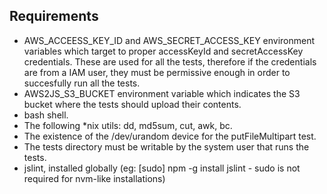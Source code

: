 ## Requirements

 * AWS_ACCEESS_KEY_ID and AWS_SECRET_ACCESS_KEY environment variables which target to proper accessKeyId and secretAccessKey credentials. These are used for all the tests, therefore if the credentials are from a IAM user, they must be permissive enough in order to succesfully run all the tests.
 * AWS2JS_S3_BUCKET environment variable which indicates the S3 bucket where the tests should upload their contents.
 * bash shell.
 * The following *nix utils: dd, md5sum, cut, awk, bc.
 * The existence of the /dev/urandom device for the putFileMultipart test.
 * The tests directory must be writable by the system user that runs the tests.
 * jslint, installed globally (eg: [sudo] npm -g install jslint - sudo is not required for nvm-like installations)
